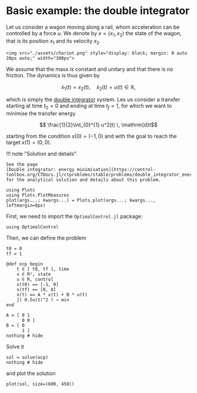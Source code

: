 # Basic example: the double integrator

Let us consider a wagon moving along a rail, whom acceleration can be controlled by a force $u$.
We denote by $x = (x_1, x_2)$ the state of the wagon, that is its position $x_1$ and its velocity $x_2$.

```@raw html
<img src="./assets/chariot.png" style="display: block; margin: 0 auto 20px auto;" width="300px">
```

We assume that the mass is constant and unitary and that there is no friction. The dynamics is thus given by

```math
    \dot x_1(t) = x_2(t), \quad \dot x_2(t) = u(t) \in \mathbb{R},
```

which is simply the [double integrator](https://en.wikipedia.org/w/index.php?title=Double_integrator&oldid=1071399674) system.
Les us consider a transfer starting at time $t_0 = 0$ and ending at time $t_f = 1$, for which we want to minimise the transfer energy

```math
    \frac{1}{2}\int_{0}^{1} u^2(t) \, \mathrm{d}t
```

starting from the condition $x(0) = (-1, 0)$ and with the goal to reach the target $x(1) = (0, 0)$.

!!! note "Solution and details"

    See the page 
    [Double integrator: energy minimisation](https://control-toolbox.org/CTDocs.jl/ctproblems/stable/problems/double_integrator_energy.html#DIE) 
    for the analytical solution and details about this problem.

```@setup main
using Plots
using Plots.PlotMeasures
plot(args...; kwargs...) = Plots.plot(args...; kwargs..., leftmargin=0px)
```

First, we need to import the `OptimalControl.jl` package:

```@example main
using OptimalControl
```

Then, we can define the problem

```@example main
t0 = 0
tf = 1

@def ocp begin
    t ∈ [ t0, tf ], time
    x ∈ R², state
    u ∈ R, control
    x(t0) == [-1, 0]
    x(tf) == [0, 0]
    ẋ(t) == A * x(t) + B * u(t)
    ∫( 0.5u(t)^2 ) → min
end

A = [ 0 1
      0 0 ]
B = [ 0
      1 ]
nothing # hide
```

Solve it

```@example main
sol = solve(ocp)
nothing # hide
```

and plot the solution

```@example main
plot(sol, size=(600, 450))
```
